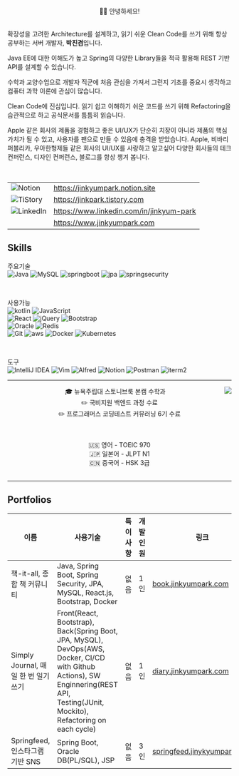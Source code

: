 <p align="center">  
  🙋‍♂️ 안녕하세요!
  <br/><br/>
  
  확장성을 고려한 Architecture를 설계하고, 읽기 쉬운 Clean Code를 쓰기 위해 항상 공부하는 서버 개발자, <b>박진겸</b>입니다.
  <br/>
  
  Java EE에 대한 이해도가 높고 Spring의 다양한 Library들을 적극 활용해 REST 기반 API를 설계할 수 있습니다.
  <br/>
  
  수학과 교양수업으로 개발자 직군에 처음 관심을 가져서 그런지 기초를 중요시 생각하고 컴퓨터 과학 이론에 관심이 많습니다.
  <br/>
  
  Clean Code에 진심입니다. 읽기 쉽고 이해하기 쉬운 코드를 쓰기 위해 Refactoring을 습관적으로 하고 공식문서를 틈틈히 읽습니다.
  <br/>
  
  Apple 같은 회사의 제품을 경험하고 좋은 UI/UX가 단순히 치장이 아니라 제품의 핵심 가치가 될 수 있고, 사용자를 팬으로 만들 수 있음에 충격을 받았습니다. 
  Apple, 비바리퍼블리카, 우아한형제들 같은 회사의 UI/UX를 사랑하고 알고싶어 다양한 회사들의 테크 컨퍼런스, 디자인 컨퍼런스, 블로그를 항상 챙겨 봅니다.
  <br/>
</p>

<br/>

<div align="center">
  
| | |
| -- | -- |
| ![Notion](https://img.shields.io/badge/notion-%23000000?style=for-the-badge&logo=notion&logoColor=white&link=https://jinkyumpark.notion.site") | https://jinkyumpark.notion.site |
| ![TiStory](https://img.shields.io/badge/Tistory-%23000000.svg?style=for-the-badge&logo=tistory&logoColor=white) | https://jinkpark.tistory.com |
| ![LinkedIn](https://img.shields.io/badge/linkedin-%230077B5.svg?style=for-the-badge&logo=linkedin&logoColor=white) | https://www.linkedin.com/in/jinkyum-park | 
| | https://www.jinkyumpark.com | 
  
</div>

## Skills

주요기술<br/>
![Java](https://img.shields.io/badge/Java-ED8B00?style=for-the-badge&logo=java&logoColor=white)
![MySQL](https://img.shields.io/badge/MySQL-4479A1?style=for-the-badge&logo=MySQL&logoColor=white)
![springboot](https://img.shields.io/badge/Springboot-6DB33F?style=for-the-badge&logo=SpringBoot&logoColor=white)
![jpa](https://img.shields.io/badge/JPA-%236DB33F.svg?style=for-the-badge&logo=spring&logoColor=white)
![springsecurity](https://img.shields.io/badge/Spring_Security-6DB33F?style=for-the-badge&logo=Spring-Security&logoColor=white)

<br/>

사용가능<br/>
![kotlin](https://img.shields.io/badge/Kotlin-0095D5?&style=for-the-badge&logo=kotlin&logoColor=white)
![JavaScript](https://img.shields.io/badge/javascript-F7DF1E?style=for-the-badge&logo=javascript&logoColor=white)
<br/>
![React](https://img.shields.io/badge/React-007396?style=for-the-badge&logo=React&logoColor=white)
![jQuery](https://img.shields.io/badge/jQuery-0769AD?style=for-the-badge&logo=jQuery)
![Bootstrap](https://img.shields.io/badge/bootstrap-7952B3?style=for-the-badge&logo=bootstrap&logoColor=white)
<br/>
![Oracle](https://img.shields.io/badge/Oracle_DB-F80000?style=for-the-badge&logo=oracle&logoColor=white)
![Redis](https://img.shields.io/badge/redis-%23DD0031.svg?style=for-the-badge&logo=redis&logoColor=white)
<br/>
![Git](https://img.shields.io/badge/Git-F05032?style=for-the-badge&logo=Git&logoColor=white)
![aws](https://img.shields.io/badge/Amazon_AWS-FF9900?style=for-the-badge&logo=amazonaws&logoColor=white)
![Docker](https://img.shields.io/badge/Docker-2496ED?style=for-the-badge&logo=Docker&logoColor=white)
![Kubernetes](https://img.shields.io/badge/kubernetes-%23326ce5.svg?style=for-the-badge&logo=kubernetes&logoColor=white)

<br/>

도구 <br/>
![IntelliJ IDEA](https://img.shields.io/badge/IntelliJIDEA-000000.svg?style=for-the-badge&logo=intellij-idea&logoColor=white)
![Vim](https://img.shields.io/badge/Vim-019733?style=for-the-badge&logo=Vim&logoColor=white)
![Alfred](https://img.shields.io/badge/alfred-%235C1F87.svg?style=for-the-badge&logo=alfred)
![Notion](https://img.shields.io/badge/Notion-%23000000.svg?style=for-the-badge&logo=notion&logoColor=white)
![Postman](https://img.shields.io/badge/Postman-FF6C37?style=for-the-badge&logo=postman&logoColor=white)
![iterm2](https://img.shields.io/badge/iterm2-%23000000?style=for-the-badge&logo=iterm2&logoColor=white)

<hr/>

<div align="center">
<img align="right" src="https://github-readme-stats.vercel.app/api/top-langs/?username=jinkyumpark&theme=dracula&exclude_repo=Computer-Science-Engineering&layout=compact&langs_count=10"/>
  
🎓 뉴욕주립대 스토니브룩 본캠 수학과
  <br/>
✏️ 국비지원 백엔드 과정 수료 <br/>
✏️ 프로그래머스 코딩테스트 커뮤러닝 6기 수료
  
  <br/>
  
🇺🇸 영어 - TOEIC 970
  <br/>
🇯🇵 일본어 - JLPT N1
  <br/>
🇨🇳 중국어 - HSK 3급
  <br/><br/>
</div>

<hr/>

## Portfolios

| 이름                                | 사용기술                                                                                                                                                                             | 특이사항 | 개발인원 | 링크                                                             |
| ----------------------------------- | ------------------------------------------------------------------------------------------------------------------------------------------------------------------------------------ | -------- | -------- | ---------------------------------------------------------------- |
| 책-it-all, 종합 책 커뮤니티         | Java, Spring Boot, Spring Security, JPA, MySQL, React.js, Bootstrap, Docker                                                                                                          | 없음     | 1인      | [book.jinkyumpark.com](https://book.jinkyumpark.com)             |
| Simply Journal, 매일 한 번 일기쓰기 | Front(React, Bootstrap), Back(Spring Boot, JPA, MySQL), DevOps(AWS, Docker, CI/CD with Github Actions), SW Enginnering(REST API, Testing(JUnit, Mockito), Refactoring on each cycle) | 없음     | 1인      | [diary.jinkyumpark.com](http://diary.jinkyumpark.com)            |
| Springfeed, 인스타그램 기반 SNS     | Spring Boot, Oracle DB(PL/SQL), JSP                                                                                                                                                  | 없음     | 3인      | [springfeed.jinykyumpark.com](http://springfeed.jinkyumpark.com) |
